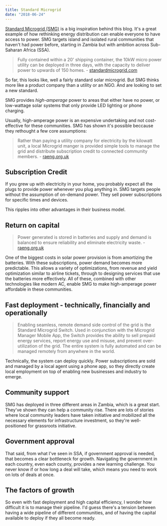 ```yaml
---
title: Standard Microgrid
date: "2018-06-24"
---
```


[Standard Microgrid (SMG)](http://standardmicrogrid.com) is a big inspiration behind this blog. It's a great example of how rethinking energy distribution can enable everyone to have access to power. SMG targets island and isolated rural communities that haven't had power before, starting in Zambia but with ambition across Sub-Saharan Africa (SSA).

> Fully contained within a 20' shipping container, the 10kW micro power utility can be deployed in three days, with the capacity to deliver power to upwards of 150 homes. - [standardmicrogrid.com](http://standardmicrogrid.com)

So far, this looks like, well a fairly standard solar microgrid. But SMG thinks more like a product company than a utility or an NGO. And are looking to set a new standard.

SMG provides *high-amperage* power to areas that either have no power, or low-wattage solar systems that only provide LED lighting or phone charging.

Usually, high-amperage power is an expensive undertaking and not cost-effective for these communities. SMG has shown it's possible beccause they rethought a few core assumptions:

> Rather than paying a utility company for electricity by the kilowatt unit, a local Microgrid manger is provided simple tools to manage the grid and distribute subscription credit to connected community members. - [raeng.org.uk](https://www.raeng.org.uk/grants-and-prizes/international-research-and-collaborations/africa-prize/current-and-recent-awardees/2016)

## Subscription Credit

If you grew up with electricity in your home, you probably expect all the plugs to provide power whenever you plug anything in.  SMG targets people without the assumption of on-demand power. They sell power subscriptions for specific times and devices. 

This ripples into other advantages in their business model.

## Return on capital

> Power generated is stored in batteries and supply and demand is balanced to ensure reliability and eliminate electricity waste. - [raeng.org.uk](https://www.raeng.org.uk/grants-and-prizes/international-research-and-collaborations/africa-prize/current-and-recent-awardees/2016)

One of the biggest costs in solar power provision is from amortizing the batteries. With these subscriptions, power demand becomes more predictable. This allows a variety of optimizations, from revenue and yield optimization similar to airline tickets, through to designing services that use the batteries more effectively.  All of these, combined with other technologies like modern AC, enable SMG to make high-amperage power affordable in these communities.

## Fast deployment - technically, financially and operationally

> Enabling seamless, remote demand side control of the grid is the Standard Microgrid Switch. Used in conjunction with the Microgrid Manager Mobile App, the Switch provides the ability to sell prepaid energy services, report energy use and misuse, and prevent over-utilization of the grid. The entire system is fully automated and can be managed remotely from anywhere in the world.

Technically, the system can deploy quickly. Power subscriptions are sold and managed by a local agent using a phone app, so they directly create local employment on top of enabling new businesses and industry to emerge.


## Community support

SMG has deployed in three different areas in Zambia, which is a great start. They've shown they
can help a community rise. There are lots of stories where local community leaders have taken initiative and mobilized all the necessary elements for infrastructure investment, so they're well-positioned for grassroots initiative.

## Government approval

That said, from what I've seen in SSA, if government approval is needed, that becomes a clear bottleneck for growth. Navigating the government in each country, even each county, provides a new learning challenge.  You never know if or how long a deal will take, which means you need to work on lots of deals at once.

## The factors of growth

So even with fast deployment and high capital efficiency, I wonder how difficult it is to manage their pipeline.  I'd guess there's a tension between having a wide pipeline of different communities, and of having the capital available to deploy if they all become ready.
